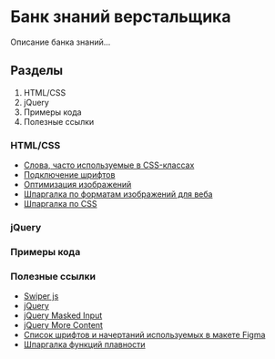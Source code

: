 # Банк знаний верстальщика

Описание банка знаний...

## Разделы
1. HTML/CSS
2. jQuery
3. Примеры кода
4. Полезные ссылки

### HTML/CSS
- [Слова, часто используемые в CSS-классах](https://github.com/yoksel/common-words)
- [Подключение шрифтов](http://site4business.net/css/kak-podklyuchit-shrift.html)
- [Оптимизация изображений](https://squoosh.app/)
- [Шпаргалка по форматам изображений для веба](https://htmlacademy.ru/blog/html/image-formats)
- [Шпаргалка по CSS](https://adam-marsden.co.uk/css-cheat-sheet)

### jQuery

### Примеры кода

### Полезные ссылки
- [Swiper js](https://swiperjs.com/get-started)
- [jQuery](https://releases.jquery.com/)
- [jQuery Masked Input](https://plugins.jquery.com/maskedinput/)
- [jQuery More Content](https://wahawaher.github.io/morecontent-js/)
- [Список шрифтов и начертаний используемых в макете Figma](https://www.figma.com/community/plugin/746097413727734148/Font-Fascia)
- [Шпаргалка функций плавности](https://easings.net/ru)
